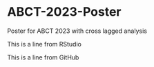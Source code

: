 # ABCT-2023-Poster
Poster for ABCT 2023 with cross lagged analysis

This is a line from RStudio

This is a line from GitHub
